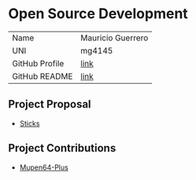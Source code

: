 # Open Source Development

|  |  |
|:--|:--|
|Name|Mauricio Guerrero|
|UNI| mg4145|
| GitHub Profile | [link](https://github.com/Mg4145) |
| GitHub README | [link](https://github.com/mg4145/mg4145/blob/main/README.md) |

## Project Proposal

- [Sticks](./projects/sticks.md)

## Project Contributions
- [Mupen64-Plus](./projects/mupen64plus.md)
